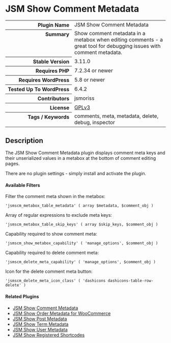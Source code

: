 <h1>JSM Show Comment Metadata</h1>

<table>
<tr><th align="right" valign="top" nowrap>Plugin Name</th><td>JSM Show Comment Metadata</td></tr>
<tr><th align="right" valign="top" nowrap>Summary</th><td>Show comment metadata in a metabox when editing comments - a great tool for debugging issues with comment metadata.</td></tr>
<tr><th align="right" valign="top" nowrap>Stable Version</th><td>3.11.0</td></tr>
<tr><th align="right" valign="top" nowrap>Requires PHP</th><td>7.2.34 or newer</td></tr>
<tr><th align="right" valign="top" nowrap>Requires WordPress</th><td>5.8 or newer</td></tr>
<tr><th align="right" valign="top" nowrap>Tested Up To WordPress</th><td>6.4.2</td></tr>
<tr><th align="right" valign="top" nowrap>Contributors</th><td>jsmoriss</td></tr>
<tr><th align="right" valign="top" nowrap>License</th><td><a href="https://www.gnu.org/licenses/gpl.txt">GPLv3</a></td></tr>
<tr><th align="right" valign="top" nowrap>Tags / Keywords</th><td>comments, meta, metadata, delete, debug, inspector</td></tr>
</table>

<h2>Description</h2>

<p>The JSM Show Comment Metadata plugin displays comment meta keys and their unserialized values in a metabox at the bottom of comment editing pages.</p>

<p>There are no plugin settings - simply install and activate the plugin.</p>

<h4>Available Filters</h4>

<p>Filter the comment meta shown in the metabox:</p>

<pre><code>'jsmscm_metabox_table_metadata' ( array $metadata, $comment_obj )</code></pre>

<p>Array of regular expressions to exclude meta keys:</p>

<pre><code>'jsmscm_metabox_table_skip_keys' ( array $skip_keys, $comment_obj )</code></pre>

<p>Capability required to show comment meta:</p>

<pre><code>'jsmscm_show_metabox_capability' ( 'manage_options', $comment_obj )</code></pre>

<p>Capability required to delete comment meta:</p>

<pre><code>'jsmscm_delete_meta_capability' ( 'manage_options', $comment_obj )</code></pre>

<p>Icon for the delete comment meta button:</p>

<pre><code>'jsmscm_delete_meta_icon_class' ( 'dashicons dashicons-table-row-delete' )</code></pre>

<h4>Related Plugins</h4>

<ul>
<li><a href="https://wordpress.org/plugins/jsm-show-comment-meta/">JSM Show Comment Metadata</a></li>
<li><a href="https://wordpress.org/plugins/jsm-show-order-meta/">JSM Show Order Metadata for WooCommerce</a></li>
<li><a href="https://wordpress.org/plugins/jsm-show-post-meta/">JSM Show Post Metadata</a></li>
<li><a href="https://wordpress.org/plugins/jsm-show-term-meta/">JSM Show Term Metadata</a></li>
<li><a href="https://wordpress.org/plugins/jsm-show-user-meta/">JSM Show User Metadata</a></li>
<li><a href="https://wordpress.org/plugins/jsm-show-registered-shortcodes/">JSM Show Registered Shortcodes</a></li>
</ul>

